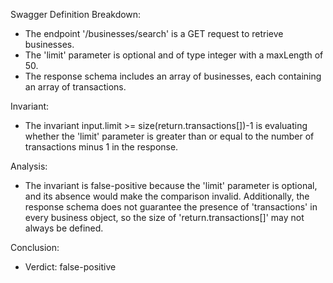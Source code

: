 Swagger Definition Breakdown:
- The endpoint '/businesses/search' is a GET request to retrieve businesses.
- The 'limit' parameter is optional and of type integer with a maxLength of 50.
- The response schema includes an array of businesses, each containing an array of transactions.

Invariant:
- The invariant input.limit >= size(return.transactions[])-1 is evaluating whether the 'limit' parameter is greater than or equal to the number of transactions minus 1 in the response.

Analysis:
- The invariant is false-positive because the 'limit' parameter is optional, and its absence would make the comparison invalid. Additionally, the response schema does not guarantee the presence of 'transactions' in every business object, so the size of 'return.transactions[]' may not always be defined.

Conclusion:
- Verdict: false-positive
